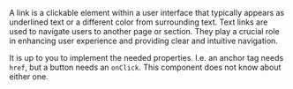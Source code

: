 A link is a clickable element within a user interface that typically appears as underlined text or a different color from surrounding text. Text links are used to navigate users to another page or section. They play a crucial role in enhancing user experience and providing clear and intuitive navigation.

It is up to you to implement the needed properties. I.e. an anchor tag needs `href`, but a button needs an `onClick`. This component does not know about either one.